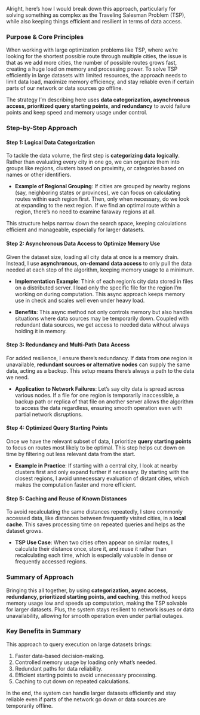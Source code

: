 Alright, here’s how I would break down this approach, particularly for solving something as complex as the Traveling Salesman Problem (TSP), while also keeping things efficient and resilient in terms of data access. 

### Purpose & Core Principles

When working with large optimization problems like TSP, where we’re looking for the shortest possible route through multiple cities, the issue is that as we add more cities, the number of possible routes grows fast, creating a huge load on memory and processing power. To solve TSP efficiently in large datasets with limited resources, the approach needs to limit data load, maximize memory efficiency, and stay reliable even if certain parts of our network or data sources go offline. 

The strategy I’m describing here uses **data categorization, asynchronous access, prioritized query starting points, and redundancy** to avoid failure points and keep speed and memory usage under control.

### Step-by-Step Approach

#### Step 1: Logical Data Categorization

To tackle the data volume, the first step is **categorizing data logically**. Rather than evaluating every city in one go, we can organize them into groups like regions, clusters based on proximity, or categories based on names or other identifiers.

- **Example of Regional Grouping**: If cities are grouped by nearby regions (say, neighboring states or provinces), we can focus on calculating routes within each region first. Then, only when necessary, do we look at expanding to the next region. If we find an optimal route within a region, there’s no need to examine faraway regions at all.
  
This structure helps narrow down the search space, keeping calculations efficient and manageable, especially for larger datasets.

#### Step 2: Asynchronous Data Access to Optimize Memory Use

Given the dataset size, loading all city data at once is a memory drain. Instead, I use **asynchronous, on-demand data access** to only pull the data needed at each step of the algorithm, keeping memory usage to a minimum.

- **Implementation Example**: Think of each region’s city data stored in files on a distributed server. I load only the specific file for the region I’m working on during computation. This async approach keeps memory use in check and scales well even under heavy load.
  
- **Benefits**: This async method not only controls memory but also handles situations where data sources may be temporarily down. Coupled with redundant data sources, we get access to needed data without always holding it in memory.

#### Step 3: Redundancy and Multi-Path Data Access

For added resilience, I ensure there’s redundancy. If data from one region is unavailable, **redundant sources or alternative nodes** can supply the same data, acting as a backup. This setup means there’s always a path to the data we need.

- **Application to Network Failures**: Let’s say city data is spread across various nodes. If a file for one region is temporarily inaccessible, a backup path or replica of that file on another server allows the algorithm to access the data regardless, ensuring smooth operation even with partial network disruptions.

#### Step 4: Optimized Query Starting Points

Once we have the relevant subset of data, I prioritize **query starting points** to focus on routes most likely to be optimal. This step helps cut down on time by filtering out less relevant data from the start. 

- **Example in Practice**: If starting with a central city, I look at nearby clusters first and only expand further if necessary. By starting with the closest regions, I avoid unnecessary evaluation of distant cities, which makes the computation faster and more efficient.

#### Step 5: Caching and Reuse of Known Distances

To avoid recalculating the same distances repeatedly, I store commonly accessed data, like distances between frequently visited cities, in a **local cache**. This saves processing time on repeated queries and helps as the dataset grows.

- **TSP Use Case**: When two cities often appear on similar routes, I calculate their distance once, store it, and reuse it rather than recalculating each time, which is especially valuable in dense or frequently accessed regions.

### Summary of Approach

Bringing this all together, by using **categorization, async access, redundancy, prioritized starting points, and caching**, this method keeps memory usage low and speeds up computation, making the TSP solvable for larger datasets. Plus, the system stays resilient to network issues or data unavailability, allowing for smooth operation even under partial outages.

### Key Benefits in Summary
This approach to query execution on large datasets brings:
1. Faster data-based decision-making.
2. Controlled memory usage by loading only what’s needed.
3. Redundant paths for data reliability.
4. Efficient starting points to avoid unnecessary processing.
5. Caching to cut down on repeated calculations. 

In the end, the system can handle larger datasets efficiently and stay reliable even if parts of the network go down or data sources are temporarily offline.
